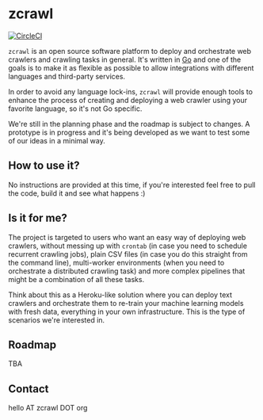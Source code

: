 # zcrawl

[![CircleCI](https://circleci.com/gh/zcrawl/zcrawl/tree/master.svg?style=svg)](https://circleci.com/gh/zcrawl/zcrawl/tree/master)

`zcrawl` is an open source software platform to deploy and orchestrate web crawlers and crawling tasks in general. It's written in [Go](https://golang.org/) and one of the goals is to make it as flexible as possible to allow integrations with different languages and third-party services.

In order to avoid any language lock-ins, `zcrawl` will provide enough tools to enhance the process of creating and deploying a web crawler using your favorite language, so it's not Go specific.

We're still in the planning phase and the roadmap is subject to changes. A prototype is in progress and it's being developed as we want to test some of our ideas in a minimal way.

## How to use it?

No instructions are provided at this time, if you're interested feel free to pull the code, build it and see what happens :)

## Is it for me?

The project is targeted to users who want an easy way of deploying web crawlers, without messing up with `crontab` (in case you need to schedule recurrent crawling jobs), plain CSV files (in case you do this straight from the command line), multi-worker environments (when you need to orchestrate a distributed crawling task) and more complex pipelines that might be a combination of all these tasks.

Think about this as a Heroku-like solution where you can deploy text crawlers and orchestrate them to re-train your machine learning models with fresh data, everything in your own infrastructure. This is the type of scenarios we're interested in.

## Roadmap

TBA

## Contact

hello AT zcrawl DOT org